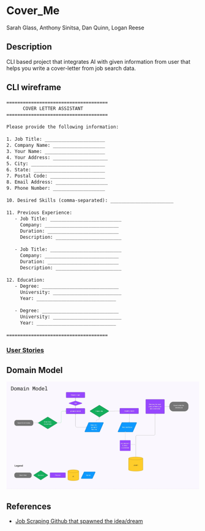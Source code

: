 # Cover_Me
Sarah Glass, Anthony Sinitsa, Dan Quinn, Logan Reese

## Description
CLI based project that integrates AI with given information from user that helps you write a cover-letter from job search data.

## CLI wireframe
```
=====================================
      COVER LETTER ASSISTANT
=====================================

Please provide the following information:

1. Job Title: ______________________
2. Company Name: ___________________
3. Your Name: ______________________
4. Your Address: ____________________
5. City: ___________________________
6. State: __________________________
7. Postal Code: ____________________
8. Email Address: ___________________
9. Phone Number: ___________________

10. Desired Skills (comma-separated): _______________________

11. Previous Experience: 
   - Job Title: __________________________
     Company: ___________________________
     Duration: __________________________
     Description: ________________________

   - Job Title: __________________________
     Company: ___________________________
     Duration: __________________________
     Description: ________________________

12. Education: 
   - Degree: ____________________________
     University: _________________________
     Year: _____________________________

   - Degree: ____________________________
     University: _________________________
     Year: _____________________________

=====================================
```

### [User Stories](https://github.com/orgs/Cover-Me401/projects/1)

## Domain Model

![Domain Model](domainModelMidterm.jpg)

## References

- [Job Scraping Github that spawned the idea/dream](https://github.com/Ashishkapil/Web-scraping-job-portal-sites)